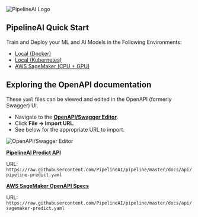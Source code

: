 ![PipelineAI Logo](http://pipeline.ai/assets/img/logo/pipelineai-split-black-258x62.png)

## PipelineAI Quick Start
Train and Deploy your ML and AI Models in the Following Environments:
* [Local (Docker)](/docs/quickstart/local-docker)
* [Local (Kubernetes)](/docs/quickstart/local-kubernetes)
* [AWS SageMaker (CPU + GPU)](/docs/quickstart/aws-sagemaker)

## Exploring the OpenAPI documentation
These `yaml` files can be viewed and edited in the OpenAPI (formerly Swagger) UI.
* Navigate to the [**OpenAPI/Swagger Editor**](http://editor.swagger.io/).
* Click **File -> Import URL**.
* See below for the appropriate URL to import.

![![OpenAPI/Swagger Editor](http://pipeline.ai/assets/img/openapi-spec-editor.png)](http://editor.swagger.io/)

[**PipelineAI Predict API**](pipeline-predict.yaml)

URL: `https://raw.githubusercontent.com/PipelineAI/pipeline/master/docs/api/pipeline-predict.yaml`

[**AWS SageMaker OpenAPI Specs**](sagemaker-predict.yaml)

URL: `https://raw.githubusercontent.com/PipelineAI/pipeline/master/docs/api/sagemaker-predict.yaml`
